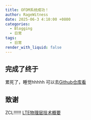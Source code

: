```yaml
---
title: OFDM系统成功！
author: RageWitness
date: 2025-06-3 4:10:00 +0800
categories:
  - Blogging
  - 日常
tags:
  - 日常
render_with_liquid: false
---
```

## 完成了终于
累死了，睡觉hhhhh
可以去[Github仓库看](https://github.com/RageWitness/OFDM_simulation)
## 致谢
ZCL!!!!!! [LTE物理层技术概要](https://zlearning.netlify.app/lte/physical/lte-physical-overview)